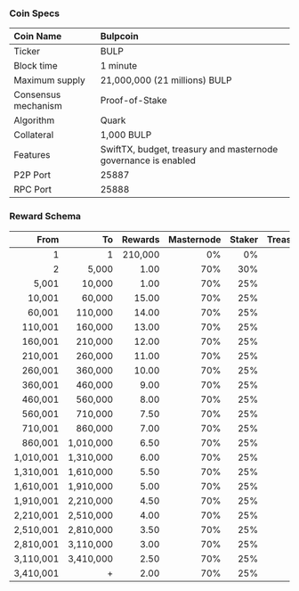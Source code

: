 ### Coin Specs

Coin Name | Bulpcoin
:--- | :---
Ticker | BULP
Block time | 1 minute
Maximum supply | 21,000,000 (21 millions) BULP
Consensus mechanism | Proof-of-Stake
Algorithm | Quark
Collateral | 1,000 BULP
Features | SwiftTX, budget, treasury and masternode governance is enabled
P2P Port | 25887
RPC Port | 25888

### Reward Schema

From | To | Rewards | Masternode | Staker | Treasury
---: | ---: | ---: | ---: | ---: | ---:
1         | 1         | 210,000   | 0%  | 0%  | 0%
2         | 5,000     | 1.00      | 70% | 30% | 0%
5,001     | 10,000    | 1.00      | 70% | 25% | 5%
10,001    | 60,000    | 15.00     | 70% | 25% | 5%
60,001    | 110,000   | 14.00     | 70% | 25% | 5%
110,001   | 160,000   | 13.00     | 70% | 25% | 5%
160,001   | 210,000   | 12.00     | 70% | 25% | 5%
210,001   | 260,000   | 11.00     | 70% | 25% | 5%
260,001   | 360,000   | 10.00     | 70% | 25% | 5%
360,001   | 460,000   | 9.00      | 70% | 25% | 5%
460,001   | 560,000   | 8.00      | 70% | 25% | 5%
560,001   | 710,000   | 7.50      | 70% | 25% | 5%
710,001   | 860,000   | 7.00      | 70% | 25% | 5%
860,001   | 1,010,000 | 6.50      | 70% | 25% | 5%
1,010,001 | 1,310,000 | 6.00      | 70% | 25% | 5%
1,310,001 | 1,610,000 | 5.50      | 70% | 25% | 5%
1,610,001 | 1,910,000 | 5.00      | 70% | 25% | 5%
1,910,001 | 2,210,000 | 4.50      | 70% | 25% | 5%
2,210,001 | 2,510,000 | 4.00      | 70% | 25% | 5%
2,510,001 | 2,810,000 | 3.50      | 70% | 25% | 5%
2,810,001 | 3,110,000 | 3.00      | 70% | 25% | 5%
3,110,001 | 3,410,000 | 2.50      | 70% | 25% | 5%
3,410,001 | +         | 2.00      | 70% | 25% | 5%










